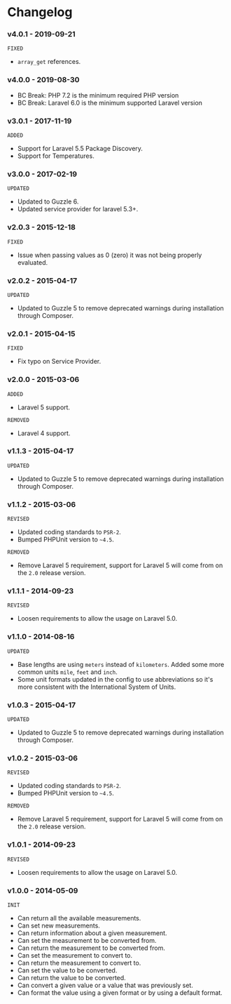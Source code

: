 # Changelog

### v4.0.1 - 2019-09-21

`FIXED`

- `array_get` references.

### v4.0.0 - 2019-08-30

- BC Break: PHP 7.2 is the minimum required PHP version
- BC Break: Laravel 6.0 is the minimum supported Laravel version

### v3.0.1 - 2017-11-19

`ADDED`

- Support for Laravel 5.5 Package Discovery.
- Support for Temperatures.

### v3.0.0 - 2017-02-19

`UPDATED`

- Updated to Guzzle 6.
- Updated service provider for laravel 5.3+.

### v2.0.3 - 2015-12-18

`FIXED`

- Issue when passing values as 0 (zero) it was not being properly evaluated.

### v2.0.2 - 2015-04-17

`UPDATED`

- Updated to Guzzle 5 to remove deprecated warnings during installation through Composer.

### v2.0.1 - 2015-04-15

`FIXED`

- Fix typo on Service Provider.

### v2.0.0 - 2015-03-06

`ADDED`

- Laravel 5 support.

`REMOVED`

- Laravel 4 support.

### v1.1.3 - 2015-04-17

`UPDATED`

- Updated to Guzzle 5 to remove deprecated warnings during installation through Composer.

### v1.1.2 - 2015-03-06

`REVISED`

- Updated coding standards to `PSR-2`.
- Bumped PHPUnit version to `~4.5`.

`REMOVED`

- Remove Laravel 5 requirement, support for Laravel 5 will come from on the `2.0` release version.

### v1.1.1 - 2014-09-23

`REVISED`

- Loosen requirements to allow the usage on Laravel 5.0.

### v1.1.0 - 2014-08-16

`UPDATED`

- Base lengths are using `meters` instead of `kilometers`.
 Added some more common units `mile`, `feet` and `inch`.
- Some unit formats updated in the config to use abbreviations so it's more consistent with the International System of Units.

### v1.0.3 - 2015-04-17

`UPDATED`

- Updated to Guzzle 5 to remove deprecated warnings during installation through Composer.

### v1.0.2 - 2015-03-06

`REVISED`

- Updated coding standards to `PSR-2`.
- Bumped PHPUnit version to `~4.5`.

`REMOVED`

- Remove Laravel 5 requirement, support for Laravel 5 will come from on the `2.0` release version.

### v1.0.1 - 2014-09-23

`REVISED`

- Loosen requirements to allow the usage on Laravel 5.0.

### v1.0.0 - 2014-05-09

`INIT`

- Can return all the available measurements.
- Can set new measurements.
- Can return information about a given measurement.
- Can set the measurement to be converted from.
- Can return the measurement to be converted from.
- Can set the measurement to convert to.
- Can return the measurement to convert to.
- Can set the value to be converted.
- Can return the value to be converted.
- Can convert a given value or a value that was previously set.
- Can format the value using a given format or by using a default format.
